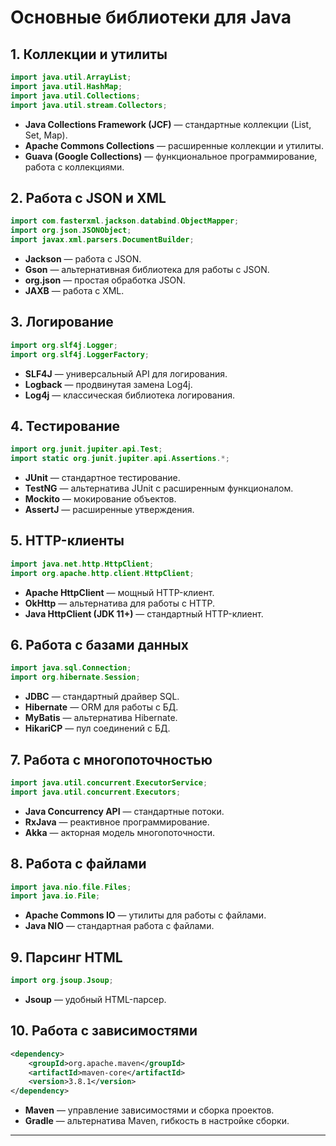 # Основные библиотеки для Java       

## 1. Коллекции и утилиты

```java
import java.util.ArrayList;
import java.util.HashMap;
import java.util.Collections;
import java.util.stream.Collectors;
```

- **Java Collections Framework (JCF)** — стандартные коллекции (List, Set, Map).
- **Apache Commons Collections** — расширенные коллекции и утилиты.
- **Guava (Google Collections)** — функциональное программирование, работа с коллекциями.

## 2. Работа с JSON и XML

```java
import com.fasterxml.jackson.databind.ObjectMapper;
import org.json.JSONObject;
import javax.xml.parsers.DocumentBuilder;
```

- **Jackson** — работа с JSON.
- **Gson** — альтернативная библиотека для работы с JSON.
- **org.json** — простая обработка JSON.
- **JAXB** — работа с XML.

## 3. Логирование

```java
import org.slf4j.Logger;
import org.slf4j.LoggerFactory;
```

- **SLF4J** — универсальный API для логирования.
- **Logback** — продвинутая замена Log4j.
- **Log4j** — классическая библиотека логирования.

## 4. Тестирование

```java
import org.junit.jupiter.api.Test;
import static org.junit.jupiter.api.Assertions.*;
```

- **JUnit** — стандартное тестирование.
- **TestNG** — альтернатива JUnit с расширенным функционалом.
- **Mockito** — мокирование объектов.
- **AssertJ** — расширенные утверждения.

## 5. HTTP-клиенты

```java
import java.net.http.HttpClient;
import org.apache.http.client.HttpClient;
```

- **Apache HttpClient** — мощный HTTP-клиент.
- **OkHttp** — альтернатива для работы с HTTP.
- **Java HttpClient (JDK 11+)** — стандартный HTTP-клиент.

## 6. Работа с базами данных

```java
import java.sql.Connection;
import org.hibernate.Session;
```

- **JDBC** — стандартный драйвер SQL.
- **Hibernate** — ORM для работы с БД.
- **MyBatis** — альтернатива Hibernate.
- **HikariCP** — пул соединений с БД.

## 7. Работа с многопоточностью

```java
import java.util.concurrent.ExecutorService;
import java.util.concurrent.Executors;
```

- **Java Concurrency API** — стандартные потоки.
- **RxJava** — реактивное программирование.
- **Akka** — акторная модель многопоточности.

## 8. Работа с файлами

```java
import java.nio.file.Files;
import java.io.File;
```

- **Apache Commons IO** — утилиты для работы с файлами.
- **Java NIO** — стандартная работа с файлами.

## 9. Парсинг HTML

```java
import org.jsoup.Jsoup;
```

- **Jsoup** — удобный HTML-парсер.

## 10. Работа с зависимостями

```xml
<dependency>
    <groupId>org.apache.maven</groupId>
    <artifactId>maven-core</artifactId>
    <version>3.8.1</version>
</dependency>
```

- **Maven** — управление зависимостями и сборка проектов.
- **Gradle** — альтернатива Maven, гибкость в настройке сборки.

---

